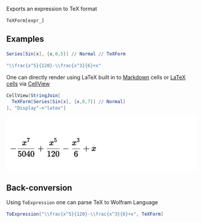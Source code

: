 Exports an expression to TeX format

```matheamtica
TeXForm[expr_]
```

## Examples
```mathematica
Series[Sin[x], {x,0,5}] // Normal // TeXForm
```

```mathematica title="output"
"\\frac{x^5}{120}-\\frac{x^3}{6}+x"
```

One can directly render using LaTeX built in to [Markdown](frontend/Cell%20types/Markdown.md) cells or [LaTeX cells](frontend/Cell%20types/Many%20more.md) via [CellView](frontend/Reference/GUI/CellView.md)

```mathematica
CellView[StringJoin[
  TeXForm[Series[Sin[x], {x,0,7}] // Normal]
], "Display"->"latex"]
```

![](./../../../Screenshot%202025-03-29%20at%2017.23.35.png)

## Back-conversion
Using `ToExpression` one can parse TeX to Wolfram Language

```mathematica
ToExpression["\\frac{x^5}{120}-\\frac{x^3}{6}+x", TeXForm]
```